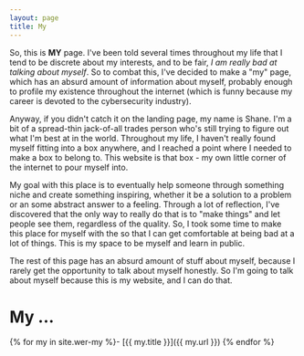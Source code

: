 ```yaml
---
layout: page
title: My
---
```

So, this is **MY** page. I've been told several times throughout my life that I tend to be discrete about my interests, and to be fair, *I am really bad at talking about myself*. So to combat this, I've decided to make a "my" page, which has an absurd amount of information about myself, probably enough to profile my existence throughout the internet (which is funny because my career is devoted to the cybersecurity industry).

Anyway, if you didn't catch it on the landing page, my name is Shane. I'm a bit of a spread-thin jack-of-all trades person who's still trying to figure out what I'm best at in the world. Throughout my life, I haven't really found myself fitting into a box anywhere, and I reached a point where I needed to make a box to belong to. This website is that box - my own little corner of the internet to pour myself into.

My goal with this place is to eventually help someone through something niche and create something inspiring, whether it be a solution to a problem or an some abstract answer to a feeling. Through a lot of reflection, I've discovered that the only way to really do that is to "make things" and let people see them, regardless of the quality. So, I took some time to make this place for myself with the so that I can get comfortable at being bad at a lot of things. This is my space to be myself and learn in public.

The rest of this page has an absurd amount of stuff about myself, because I rarely get the opportunity to talk about myself honestly. So I'm going to talk about myself because this is my website, and I can do that.

# My ...
{% for my in site.wer-my %}- [{{ my.title }}]({{ my.url }})
{% endfor %}
